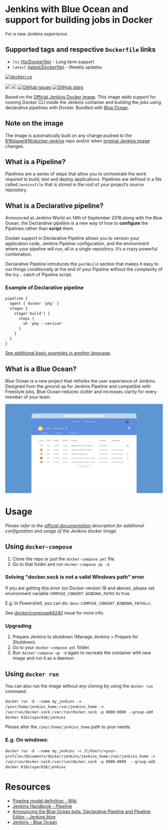 # Jenkins with Blue Ocean and support for building jobs in Docker
_For a new Jenkins experience._

## Supported tags and respective `Dockerfile` links
* `lts` [(lts/Dockerfile)](https://github.com/616slayer616/docker-jenkins/blob/master/lts/Dockerfile) - Long term support
* `latest` [(latest/Dockerfile)](https://github.com/616slayer616/docker-jenkins/blob/master/latest/Dockerfile) - Weekly updates

[![dockeri.co](http://dockeri.co/image/616slayer616/jenkins)](https://registry.hub.docker.com/616slayer616/jenkins/)

[![](https://images.microbadger.com/badges/image/616slayer616/jenkins.svg)](https://microbadger.com/images/616slayer616/jenkins "Get your own image badge on microbadger.com")
[![](https://images.microbadger.com/badges/version/616slayer616/jenkins.svg)](https://microbadger.com/images/616slayer616/jenkins "Get your own version badge on microbadger.com")
[![GitHub issues](https://img.shields.io/github/issues/616slayer616/docker-jenkins.svg "GitHub issues")](https://github.com/616slayer616/docker-jenkins/issues)
[![GitHub stars](https://img.shields.io/github/stars/616slayer616/docker-jenkins.svg "GitHub stars")](https://github.com/616slayer616/docker-jenkins/stargazers)

Based on the [Official Jenkins Docker image](https://store.docker.com/community/images/jenkins/jenkins "official image"). This image adds support for running Docker CLI inside the Jenkins container and building the jobs using declarative pipelines with Docker. Bundled with [Blue Ocean](https://jenkins.io/projects/blueocean/).

## Note on the image
The image is automatically built on any change pushed to the [616slayer616/docker-jenkins](https://github.com/616slayer616/docker-jenkins) repo and/or when [original Jenkins image](https://store.docker.com/community/images/jenkinsci/jenkins) changes.

## What is a Pipeline?
Pipelines are a series of steps that allow you to orchestrate the work required to build, test and deploy applications. Pipelines are defined in a file called `Jenkinsfile` that is stored in the root of your project’s source repository.

## What is a Declarative pipeline?
Announced at Jenkins World on 14th of September 2016 along with the Blue Ocean, the Declarative pipeline is a new way of how to **configure** the Pipelines rather than **script** them.

Docker support in Declarative Pipeline allows you to version your application code, Jenkins Pipeline configuration, and the environment where your pipeline will run, all in a single repository. It’s a crazy powerful combination.

Declarative Pipeline introduces the `postBuild` section that makes it easy to run things conditionally at the end of your Pipeline without the complexity of the try... catch of Pipeline script.

### Example of Declarative pipeline
```
pipeline {
  agent { docker 'php' }
  stages {
    stage('build') {
      steps {
        sh 'php --version'    
      }
    }
  }
}
```
[See additional basic examples in another language](https://github.com/jenkinsci/pipeline-model-definition-plugin/wiki/getting%20started#quick-start).

## What is a Blue Ocean?
Blue Ocean is a new project that rethinks the user experience of Jenkins. Designed from the ground up for Jenkins Pipeline and compatible with Freestyle jobs, Blue Ocean reduces clutter and increases clarity for every member of your team.

![Blue Ocean](https://raw.githubusercontent.com/616slayer616/docker-jenkins/master/docs/images/blue-ocean/pipeline-activity.png "Blue Ocean")

# Usage
_Please refer to the [official documentation](https://github.com/jenkinsci/docker/blob/master/README.md) description for additional configuration and usage of the Jenkins docker image._

## Using `docker-compose`
1. Clone the repo or just the `docker-compose.yml` file.
2. Go to that folder and run `docker-compose up -d`.

### Solving "docker.sock is not a valid Windows path" error
If you are getting this error (on Docker version 18 and above), please set environment variable `COMPOSE_CONVERT_WINDOWS_PATHS` to true.

E.g. In Powershell, you can do: `$env:COMPOSE_CONVERT_WINDOWS_PATHS=1`.

See [docker/compose#4240](https://github.com/docker/compose/issues/4240) issue for more info.

### Upgrading
1. Prepare Jenkins to shutdown (Manage Jenkins > Prepare for Shutdown).
2. Go to your `docker-compose.yml` folder.
4. Run `docker-compose up -d` again to recreate the container with new image and run it as a daemon.

## Using `docker run`
You can also run the image without any cloning by using the `docker run` command.

`docker run -d --name my_jenkins -v /your/home/jenkins_home:/var/jenkins_home -v /var/run/docker.sock:/var/run/docker.sock -p 8080:8080 --group-add docker 616slayer616/jenkins`

Please alter the `/your/home/jenkins_home` path to your needs.

### E.g. On windows:
`docker run -d --name my_jenkins -v /C/Users/<your-profile>/Documents/docker/jenkins/jenkins_home:/var/jenkins_home -v /var/run/docker.sock:/var/run/docker.sock -p 8080:8080  --group-add docker 616slayer616/jenkins`

# Resources
* [Pipeline model definition - Wiki](https://github.com/jenkinsci/pipeline-model-definition-plugin/wiki/getting%20started)
* [Jenkins Handbook - Pipeline](https://jenkins.io/doc/book/pipeline/)
* [Announcing the Blue Ocean beta, Declarative Pipeline and Pipeline Editor - Jenkins blog](https://jenkins.io/blog/2016/09/19/blueocean-beta-declarative-pipeline-pipeline-editor/)
* [Jenkins - Blue Ocean](https://jenkins.io/projects/blueocean/)
